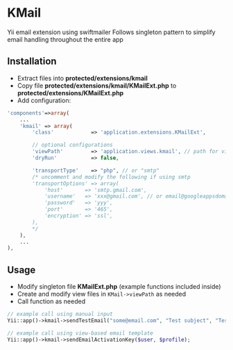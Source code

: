 KMail
=============================

Yii email extension using swiftmailer
Follows singleton pattern to simplify email handling throughout the entire app

## Installation

* Extract files into **protected/extensions/kmail**
* Copy file **protected/extensions/kmail/KMailExt.php** to **protected/extensions/KMailExt.php**
* Add configuration:

```php
'components'=>array(
    ...
    'kmail' => array(
        'class'            => 'application.extensions.KMailExt',

        // optional configurations
        'viewPath'         => 'application.views.kmail', // path for view-based email templates
        'dryRun'           => false,

        'transportType'    => "php", // or "smtp"
        /* uncomment and modify the following if using smtp
        'transportOptions' => array(
            'host'       => 'smtp.gmail.com',
            'username'   => 'xxx@gmail.com', // or email@googleappsdomain.com
            'password'   => 'yyy',
            'port'       => '465',
            'encryption' => 'ssl',
        ),
        */
    ),
    ...
),
```

## Usage

* Modify singleton file **KMailExt.php** (example functions included inside)
* Create and modify view files in `KMail->viewPath` as needed
* Call function as needed

```php
// example call using manual input
Yii::app()->kmail->sendTestEmail("some@email.com", "Test subject", "Test body");

// example call using view-based email template
Yii::app()->kmail->sendEmailActivationKey($user, $profile);
```

